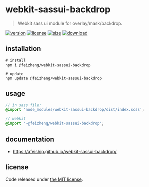 # webkit-sassui-backdrop
> Webkit sass ui module for overlay/mask/backdrop.

[![version][version-image]][version-url]
[![license][license-image]][license-url]
[![size][size-image]][size-url]
[![download][download-image]][download-url]

## installation
```shell
# install
npm i @feizheng/webkit-sassui-backdrop

# update
npm update @feizheng/webkit-sassui-backdrop
```

## usage
```scss
// in sass file:
@import 'node_modules/webkit-sassui-backdrop/dist/index.scss';

// webkit
@import '~@feizheng/webkit-sassui-backdrop';
```

## documentation
- https://afeiship.github.io/webkit-sassui-backdrop/

## license
Code released under [the MIT license](https://github.com/afeiship/webkit-sassui-backdrop/blob/master/LICENSE.txt).

[version-image]: https://img.shields.io/npm/v/@feizheng/webkit-sassui-backdrop
[version-url]: https://npmjs.org/package/@feizheng/webkit-sassui-backdrop

[license-image]: https://img.shields.io/npm/l/@feizheng/webkit-sassui-backdrop
[license-url]: https://github.com/afeiship/webkit-sassui-backdrop/blob/master/LICENSE.txt

[size-image]: https://img.shields.io/bundlephobia/minzip/@feizheng/webkit-sassui-backdrop
[size-url]: https://github.com/afeiship/webkit-sassui-backdrop/blob/master/dist/webkit-sassui-backdrop.min.js

[download-image]: https://img.shields.io/npm/dm/@feizheng/webkit-sassui-backdrop
[download-url]: https://www.npmjs.com/package/@feizheng/webkit-sassui-backdrop


